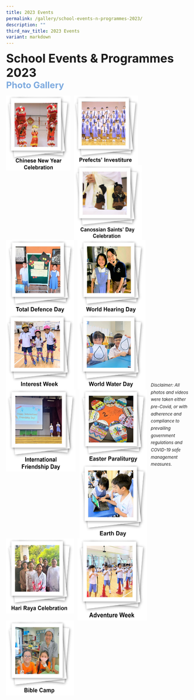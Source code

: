 ```yaml
---
title: 2023 Events
permalink: /gallery/school-events-n-programmes-2023/
description: ""
third_nav_title: 2023 Events
variant: markdown
---
```

<font size="6"><b>School Events &amp; Programmes 2023</b></font><br>
<font size="5" color="#7daadf"><b>Photo Gallery</b></font>


<center>

<p><a href="https://www.canossacatholicpri.moe.edu.sg/gallery/school-events-n-programmes-2023/Chinese-New-Year-Celebration/"><img src="/images/Our%20Stories/2023/CNY%20Celebrations%20-%20Cover%20Photo.jpg" style="width:175px;height:205px;margin-right:10px;" align="left"></a></p>

	
<p><a href="https://www.canossacatholicpri.moe.edu.sg/gallery/school-events-n-programmes-2023/Prefects-Investiture/"><img src="/images/Our%20Stories/2023/Prefects%20Investiture%20-%20Cover%20Photo.jpg" style="width:175px;height:190px;margin-right:10px;" align="left"></a></p>
	

<p><a href="https://www.canossacatholicpri.moe.edu.sg/gallery/school-events-n-programmes-2023/Canossian-Saints-Day-Celebration/"><img src="/images/Our%20Stories/2023/Canossian%20Saints%20Day%20Celebration%20-%20Cover%20Photo.jpg" style="width:185px;height:204px;margin-right:10px;" align="left"></a></p>
	
<br><br><br><br><br><br>
	
<p><a href="https://www.canossacatholicpri.moe.edu.sg/our-stories/2023-events/totaldefenceday//"><img src="/images/Our%20Stories/2023/total%20defence%20day%20-%20cover%20photo.JPG" style="width:185px;height:204px;margin-right:10px;" align="left"></a></p>
	

<p><a href="https://www.canossacatholicpri.moe.edu.sg/our-stories/2023-events/worldhearingday/"><img src="/images/Our%20Stories/2023/world%20hearing%20day%20-%20cover%20photo.JPG" style="width:185px;height:204px;margin-right:10px;" align="left"></a></p>


<p><a href="https://www.canossacatholicpri.moe.edu.sg/our-stories/2023-events/interestweek/"><img src="/images/Our%20Stories/2023/interest%20week%20-%20cover%20photo.JPG" style="width:185px;height:204px;margin-right:10px;" align="left"></a></p>
	
	
<br><br><br><br><br><br>	

	
<p><a href="https://www.canossacatholicpri.moe.edu.sg/our-stories/2023-events/worldwaterday/"><img src="/images/Our%20Stories/2023/world%20water%20day%20-%20cover%20photo.JPG" style="width:185px;height:204px;margin-right:10px;" align="left"></a></p>


<p><a href="https://www.canossacatholicpri.moe.edu.sg/our-stories/2023-events/internationalfriendshipday/"><img src="/images/Our%20Stories/2023/international%20friendship%20day%20-%20cover%20photo.JPG" style="width:190px;height:224px;margin-right:10px;" align="left"></a></p>
	
	
<br><br><br><br><br><br>	


<p><a href="https://www.canossacatholicpri.moe.edu.sg/our-stories/2023-events/easterparaliturgy/"><img src="/images/Our%20Stories/2023/easter%20paraliturgy%20%20-%20cover%20photo.JPG" style="width:185px;height:204px;margin-right:10px;" align="left"></a></p>

	
<br><br><br><br><br><br>	


<p><a href="https://www.canossacatholicpri.moe.edu.sg/our-stories/2023-events/earthday//"><img src="/images/Our%20Stories/2023/earth%20day%20-%20cover%20photo.JPG" style="width:185px;height:204px;margin-right:10px;" align="left"></a></p>


<p><a href="https://www.canossacatholicpri.moe.edu.sg/our-stories/2023-events/harirayacelebration/"><img src="/images/Our%20Stories/2023/hari%20raya%20celebration%20-%20cover%20photo.JPG" style="width:185px;height:204px;margin-right:10px;" align="left"></a></p>


<p><a href="https://www.canossacatholicpri.moe.edu.sg/our-stories/2023-events/adventure-week/"><img src="/images/Our%20Stories/2023/Adventure_Week___Cover_Photo.jpg" style="width:190px;height:224px;margin-right:10px;" align="left"></a></p>


<br><br><br><br><br><br>	
	
	
<p><a href="https://www.canossacatholicpri.moe.edu.sg/our-stories/2023-events/biblecamp/"><img src="/images/Our%20Stories/2023/bible%20camp%20-%20cover%20photo.JPG" style="width:185px;height:204px;margin-right:10px;" align="left"></a></p>

	
</center>


<br><br><br><br><br><br><br><br><br><br><br><br>
<sup><em>Disclaimer: All photos and videos were taken either pre-Covid, or with adherence and compliance to prevailing government regulations and COVID-19 safe management measures.</em></sup>